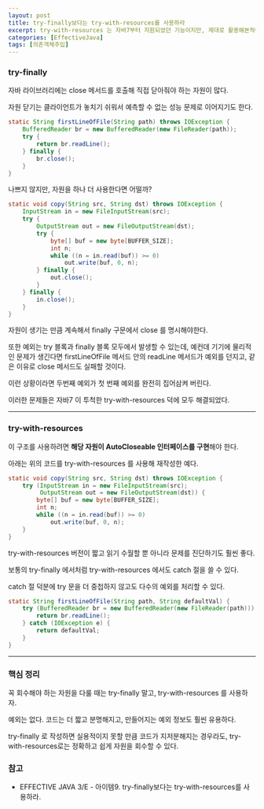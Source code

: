 ```yaml
---
layout: post
title: try-finally보다는 try-with-resources를 사용하라
excerpt: try-with-resources 는 자바7부터 지원되었던 기능이지만, 제대로 활용해본적이 없다. 실제로 회사에서도 아직 try-finally 구문을 사용하고 있고 나 또한 전임자가 이렇게 했으니 그냥 따라하자는 식으로 많이 쓴것 같다. 향후에는 적극적으로 활용할 수 있도록 try-with-resources 문법에 대해서 잘 알아두도록 하자.
categories: [EffectiveJava]
tags: [의존객체주입]
---
```


### try-finally

자바 라이브러리에는 close 메서드를 호출해 직접 닫아줘야 하는 자원이 많다.

자원 닫기는 클라이언트가 놓치기 쉬워서 예측할 수 없는 성능 문제로 이어지기도 한다.

~~~java
static String firstLineOfFile(String path) throws IOException {
    BufferedReader br = new BufferedReader(new FileReader(path));
    try {
        return br.readLine();
    } finally {
        br.close();  
    }
}
~~~


나쁘지 않지만, 자원을 하나 더 사용한다면 어떨까?

~~~java
static void copy(String src, String dst) throws IOException {
    InputStream in = new FileInputStream(src);
    try {
        OutputStream out = new FileOutputStream(dst);
        try {
            byte[] buf = new byte[BUFFER_SIZE];
            int n;
            while ((n = in.read(buf)) >= 0)
                out.write(buf, 0, n);
        } finally {
            out.close();
        }
    } finally {
        in.close();
    }
}
~~~


자원이 생기는 만큼 계속해서 finally 구문에서 close 를 명시해야한다.

또한 예외는 try 블록과 finally 블록 모두에서 발생할 수 있는데, 예컨데 기기에 물리적인 문제가 생긴다면 firstLineOfFile 메서드 안의 readLine 메서드가 예외를 던지고, 같은 이유로 close 메서드도 실패할 것이다.

이런 상황이라면 두번째 예외가 첫 번째 예외를 완전히 집어삼켜 버린다.

이러한 문제들은 자바7 이 투척한 try-with-resources 덕에 모두 해결되었다.

<hr>

### try-with-resources


이 구조를 사용하려면 **해당 자원이 AutoCloseable 인터페이스를 구현**해야 한다.

아래는 위의 코드를 try-with-resources 를 사용해 재작성한 예다.

~~~java
static void copy(String src, String dst) throws IOException {
    try (InputStream in = new FileInputStream(src);
         OutputStream out = new FileOutputStream(dst)) {
        byte[] buf = new byte[BUFFER_SIZE];
        int n;
        while ((n = in.read(buf)) >= 0)
            out.write(buf, 0, n);
    }
}
~~~


try-with-resources 버전이 짧고 읽기 수월할 뿐 아니라 문제를 진단하기도 훨씬 좋다.

보통의 try-finally 에서처럼 try-with-resources 에서도 catch 절을 쓸 수 있다. 

catch 절 덕분에 try 문을 더 중첩하지 않고도 다수의 예외를 처리할 수 있다.

~~~java
static String firstLineOfFile(String path, String defaultVal) {
    try (BufferedReader br = new BufferedReader(new FileReader(path))) {
        return br.readLine();
    } catch (IOException e) {
        return defaultVal;
    }
}
~~~

<hr>

### 핵심 정리


꼭 회수해야 하는 자원을 다룰 때는 try-finally 말고, try-with-resources 를 사용하자.

예외는 없다. 코드는 더 짧고 분명해지고, 만들어지는 예외 정보도 훨씬 유용하다. 

try-finally 로 작성하면 실용적이지 못할 만큼 코드가 지저분해지는 경우라도, try-with-resources로는 정확하고 쉽게 자원을 회수할 수 있다.


### 참고
* EFFECTIVE JAVA 3/E - 아이템9. try-finally보다는 try-with-resources를 사용하라.
